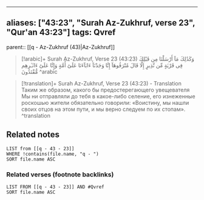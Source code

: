 
---
aliases: ["43:23", "Surah Az-Zukhruf, verse 23", "Qur'an 43:23"]
tags: Qvref
---

parent:: [[q - Az-Zukhruf (43)|Az-Zukhruf]]

> [!arabic]+ Surah Az-Zukhruf, Verse 23 (43:23)
> <span class="quran-arabic">وَكَذَٰلِكَ مَآ أَرْسَلْنَا مِن قَبْلِكَ فِى قَرْيَةٍ مِّن نَّذِيرٍ إِلَّا قَالَ مُتْرَفُوهَآ إِنَّا وَجَدْنَآ ءَابَآءَنَا عَلَىٰٓ أُمَّةٍ وَإِنَّا عَلَىٰٓ ءَاثَـٰرِهِم مُّقْتَدُونَ</span>
^arabic

> [!translation]+ Surah Az-Zukhruf, Verse 23 (43:23) - Translation
> Таким же образом, какого бы предостерегающего увещевателя Мы ни отправляли до тебя в какое-либо селение, его изнеженные роскошью жители обязательно говорили: «Воистину, мы нашли своих отцов на этом пути, и мы верно следуем по их стопам».
^translation



## Related notes
```dataview
LIST from [[q - 43 - 23]]
WHERE !contains(file.name, "q - ")
SORT file.name ASC
```

### Related verses (footnote backlinks)
```dataview
LIST FROM [[q - 43 - 23]] AND #Qvref
SORT file.name ASC
```

